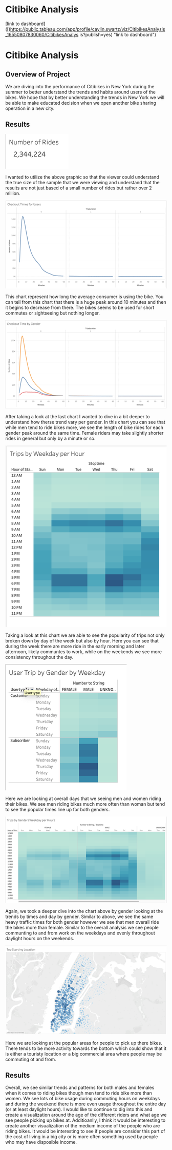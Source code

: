 # Citibike Analysis

[link to dashboard]([(https://public.tableau.com/app/profile/caylin.swartz/viz/CitibikesAnalysis_16550807830060/CitibikesAnalys is?publish=yes) "link to dashboard")

# Citibike Analysis

## Overview of Project
We are diving into the performance of Citibikes in New York during the summer to better understand the trends and habits around users of the bikes. We hope that by better understanding the trends in New York we will be able to make educated decision when we open another bike sharing operation in a new city. 

## Results
![ScreenShot](https://github.com/Cayswartz/bikesharing/blob/2316c0f682e1e91da93e564fab3b28cc8c88beeb/Images/Screen%20Shot%202022-06-12%20at%205.52.23%20PM.png)

I wanted to utilize the above graphic so that the viewer could understand the true size of the sample that we were viewing and understand that the results are not just based of a small number of rides but rather over 2 million. 

![ScreenShot](https://github.com/Cayswartz/bikesharing/blob/main/Images/Screen%20Shot%202022-06-12%20at%205.51.49%20PM.png)

This chart represent how long the average consumer is using the bike. You can tell from this chart that there is a huge peak around 10 minutes and then it begins to decrease from there. The bikes seems to be used for short commutes or sightseeing but nothing longer.    


![ScreenShot](https://github.com/Cayswartz/bikesharing/blob/main/Images/Screen%20Shot%202022-06-12%20at%205.51.55%20PM.png)

After taking a look at the last chart I wanted to dive in a bit deeper to understand how therse trend vary per gender. In this chart you can see that while men tend to ride bikes more, we see the length of bike rides for each gender peak around the same time. Female riders may take slightly shorter rides in general but only by a minute or so.

![ScreenShot](https://github.com/Cayswartz/bikesharing/blob/2316c0f682e1e91da93e564fab3b28cc8c88beeb/Images/Screen%20Shot%202022-06-12%20at%205.52.03%20PM.png)

Taking a look at this chart we are able to see the popularity of trips not only broken down by day of the week but also by hour. Here you can see that during the week there are more ride in the early morning and later afternoon, likely communtes to work, while on the weekends we see more consistency throughout the day. 

![ScreenShot](https://github.com/Cayswartz/bikesharing/blob/2316c0f682e1e91da93e564fab3b28cc8c88beeb/Images/Screen%20Shot%202022-06-12%20at%205.52.18%20PM.png)

Here we are looking at overall days that we seeing men and women riding their bikes. We see men riding  bikes much more often than woman but tend to see the popular times line up for both genders.

![ScreenShot](https://github.com/Cayswartz/bikesharing/blob/2316c0f682e1e91da93e564fab3b28cc8c88beeb/Images/Screen%20Shot%202022-06-12%20at%205.52.14%20PM.png)

Again, we took a deeper dive into the chart above by gender looking at the trends by times and day by gender. Similar to above, we see the same heavy traffic times for both gender however we see that men overall ride the bikes more than female. Similar to the overall analysis we see people communting to and from work on the weekdays and evenly throughout daylight hours on the weekends. 

![ScreenShot](https://github.com/Cayswartz/bikesharing/blob/2316c0f682e1e91da93e564fab3b28cc8c88beeb/Images/Screen%20Shot%202022-06-12%20at%205.52.31%20PM.png)

Here we are looking at the popular areas for people to pick up there bikes. There tends to be more activity towards the bottom which could show that it is either a touristy location or a big commercial area where people may be commuting ot and from. 


## Results
Overall, we see similar trends and patterns for both males and females when it comes to riding bikes though men tend to ride bike more than women. We see lots of bike usage during commuting hours on weekdays and during the weekend there is more even usage throughout the entire day (or at least daylight hours). I would like to continue to dig into this and create a visualization around the age of the different riders and what age we see people picking up bikes at. Additioanlly, I think it would be interesting to create another visualization of the medium income of the people who are riding bikes. It would be interesting to see if people are consider this part of the cost of living in a big city or is more often something used by people who may have disposible income. 
